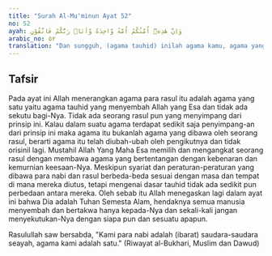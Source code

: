 ```yaml
---
title: "Surah Al-Mu'minun Ayat 52"
no: 52
ayah: وَاِنَّ هٰذِهٖٓ اُمَّتُكُمْ اُمَّةً وَّاحِدَةً وَّاَنَا۠ رَبُّكُمْ فَاتَّقُوْنِ
arabic_no: ٥٢
translation: "Dan sungguh, (agama tauhid) inilah agama kamu, agama yang satu dan Aku adalah Tuhanmu, maka bertakwalah kepada-Ku.”"
---
```


## Tafsir

Pada ayat ini Allah menerangkan agama para rasul itu adalah agama yang satu yaitu agama tauhid yang menyembah Allah yang Esa dan tidak ada sekutu bagi-Nya. Tidak ada seorang rasul pun yang menyimpang dari prinsip ini. Kalau dalam suatu agama terdapat sedikit saja penyimpang-an dari prinsip ini maka agama itu bukanlah agama yang dibawa oleh seorang rasul, berarti agama itu telah diubah-ubah oleh pengikutnya dan tidak orisinil lagi. Mustahil Allah Yang Maha Esa memilih dan mengangkat seorang rasul dengan membawa agama yang bertentangan dengan kebenaran dan kemurnian keesaan-Nya. Meskipun syariat dan peraturan-peraturan yang dibawa para nabi dan rasul berbeda-beda sesuai dengan masa dan tempat di mana mereka diutus, tetapi mengenai dasar tauhid tidak ada sedikit pun perbedaan antara mereka. Oleh sebab itu Allah menegaskan lagi dalam ayat ini bahwa Dia adalah Tuhan Semesta Alam, hendaknya semua manusia menyembah dan bertakwa hanya kepada-Nya dan sekali-kali jangan menyekutukan-Nya dengan siapa pun dan sesuatu apapun.

Rasulullah saw bersabda, "Kami para nabi adalah (ibarat) saudara-saudara seayah, agama kami adalah satu." (Riwayat al-Bukhari, Muslim dan Dawud)